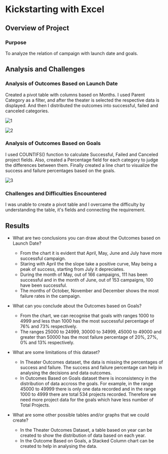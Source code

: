 # Kickstarting with Excel

## Overview of Project

### Purpose
   To analyze the relation of campaign with launch date and goals. 

## Analysis and Challenges

### Analysis of Outcomes Based on Launch Date
   Created a pivot table with columns based on Months. I used Parent Category as a filter, and after the theater is selected the respective data is displayed. And then I distributed the outcomes into successful, failed and canceled categories. 

   ![1](https://user-images.githubusercontent.com/92698873/139637595-7c64cfe0-a012-4357-9985-7fbc430eb4d2.PNG)
   
   ![2](https://user-images.githubusercontent.com/92698873/139637604-5bed83db-23e6-473b-8ac6-fbb502c7eb79.PNG)   

### Analysis of Outcomes Based on Goals
   I used COUNTIFS() function to calculate Successful, Failed and Canceled project fields. Also, created a Percentage field for each category to judge the differences between them. Finally created a line chart to visualize the success and failure percentages based on the goals. 
   
   ![3](https://user-images.githubusercontent.com/92698873/139638030-2c4b1b98-6e1e-4cde-8557-8b6aba24e301.PNG)

### Challenges and Difficulties Encountered
   I was unable to create a pivot table and I overcame the difficulty by understanding the table, it's fields and connecting the requirement.

## Results

- What are two conclusions you can draw about the Outcomes based on Launch Date?
    - From the chart it is evident that April, May, June and July have more successful campaign. 
    - Staring with April the the slope take a positive curve, May being a peak of success, starting from July it depreciates. 
    - During the month of May, out of 166 campaigns, 111 has been successful and in the month of June, out of 153 campaigns, 100 have been successful. 
    - The months of October, November and December shows the most failure rates in the campaign. 

- What can you conclude about the Outcomes based on Goals?
    - From the chart, we can recognise that goals with ranges 1000 to 4999 and less than 1000 has the most successful percentage of 76% and 73% respectively. 
    - The ranges 25000 to 24999, 30000 to 34999, 45000 to 49000 and greater than 50000 has the most failure percentage of 20%, 27%, 0% and 13% respectively. 

- What are some limitations of this dataset?
    - In Theater Outcomes dataset, the data is missing the percentages of success and failure. The success and failure percentage can help in analysing the decisions and data outcomes. 
    - In Outcomes Based on Goals dataset there is inconsistency in the distribution of data accross the goals. For example, in the range 45000 to 49999 there is only one data recorded and in the range 1000 to 4999 there are total 534 projects recorded. Therefore we need more project data for the goals which have less number of Total Projects. 

- What are some other possible tables and/or graphs that we could create?
    - In the Theater Outcomes Dataset, a table based on year can be created to show the distribution of data based on each year. 
    - In the Outcome Based on Goals, a Stacked Column chart can be created to help in analysing the data. 
    

